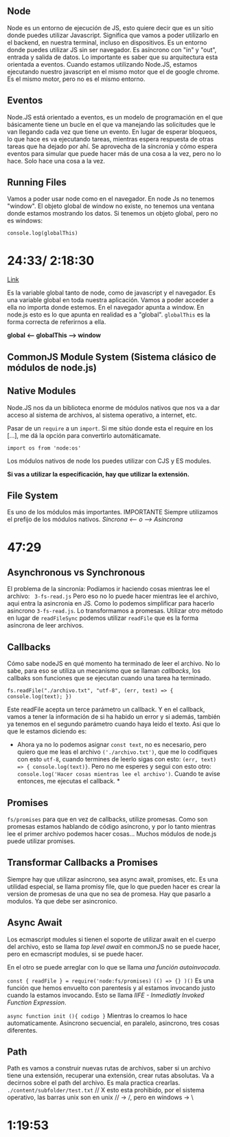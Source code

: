 ## Node

Node es un entorno de ejecución de JS, esto quiere decir que es un sitio donde puedes utilizar Javascript. Significa que vamos a poder utilizarlo en el backend, en nuestra terminal, incluso en dispositivos.
Es un entorno donde puedes utilizar JS sin ser navegador. Es asíncrono con "in" y "out", entrada y salida de datos. Lo importante es saber que su arquitectura esta orientada a eventos.
Cuando estamos utilizando Node.JS, estamos ejecutando nuestro javascript en el mismo motor que el de google chrome. Es el mismo motor, pero no es el mismo entorno.

## Eventos

Node.JS está orientado a eventos, es un modelo de programación en el que básicamente tiene un bucle en el que va manejando las solicitudes que le van llegando cada vez que tiene un evento. En lugar de esperar bloqueos, lo que hace es va ejecutando tareas, mientras espera respuesta de otras tareas que ha dejado por ahí.
Se aprovecha de la síncronia y cómo espera eventos para simular que puede hacer más de una cosa a la vez, pero no lo hace. Solo hace una cosa a la vez.

## Running Files

Vamos a poder usar node como en el navegador. En node Js no tenemos "window". El objeto global de window no existe, no tenemos una ventana donde estamos mostrando los datos. Si tenemos un objeto global, pero no es windows: 

`console.log(globalThis)`
# 24:33/ 2:18:30

[Link](https://www.youtube.com/watch?v=yB4n_K7dZV8&list=PLUofhDIg_38qm2oPOV-IRTTEKyrVBBaU7&index=1)

Es la variable global tanto de node, como de javascript y el navegador. Es una variable global en toda nuestra aplicación. Vamos a poder acceder a ella no importa donde estemos.
En el navegador apunta a window. En node.js esto es lo que apunta en realidad es a "global". `globalThis` es la forma correcta de referirnos a ella.

**global <-- globalThis --> window**

## CommonJS Module System (Sistema clásico de módulos de node.js)
## Native Modules

Node.JS nos da un biblioteca enorme de módulos nativos que nos va a dar acceso al sistema de archivos, al sistema operativo, a internet, etc.

Pasar de un `require` a un `import`. Si me sitúo donde esta el require en los [...], me dá la opción para convertirlo automáticamate.

`import os from 'node:os'`

Los módulos nativos de node los puedes utilizar con CJS y ES modules.

**Si vas a utilizar la especificación, hay que utilizar la extensión.**

## File System

Es uno de los módulos más importantes. IMPORTANTE Siempre utilizamos el prefijo de los módulos nativos.
*Sincrona <-- o --> Asincrona*

# 47:29


## Asynchronous vs Synchronous

El problema de la sincronía: Podíamos ir haciendo cosas mientras lee el archivo: ` 3-fs-read.js`
Pero eso no lo puede hacer mientras lee el archivo, aqui entra la asincronia en JS. Como lo podemos simplificar para hacerlo asincrono `3-fs-read.js`. Lo transformamos a promesas.
Utilizar otro método en lugar de `readFileSync` podemos utilizar `readFile` que es la forma asíncrona de leer archivos.

## Callbacks

Cómo sabe nodeJS en qué momento ha terminado de leer el archivo. No lo sabe, para eso se utiliza un mecanismo que se llaman *callbacks*, los callbaks son funciones que se ejecutan cuando una tarea ha terminado.

`fs.readFile("./archivo.txt", "utf-8", (err, text) => {
  console.log(text);
})`

Este readFile acepta un terce parámetro un callback. Y en el callback, vamos a tener la información de si ha habido un error y si además, también ya tenemos en el segundo parámetro cuando haya leido el texto. Asi que lo que le estamos diciendo es:

* Ahora ya no lo podemos asignar `const text`, no es necesario, pero quiero que me leas el archivo `('./archivo.txt')`, que me lo codifiques con esto `utf-8`, cuando termines de leerlo sigas con esto: `(err, text) => { console.log(text)}`. Pero no me esperes y segui con esto otro: `console.log('Hacer cosas mientras lee el archivo')`. Cuando te avise entonces, me ejecutas el callback. *

## Promises

`fs/promises` para que en vez de callbacks, utilize promesas. Como son promesas estamos hablando de código asíncrono, y por lo tanto mientras lee el primer archivo podemos hacer cosas...
Muchos módulos de node.js puede utilizar promises. 

## Transformar Callbacks a Promises

Siempre hay que utilizar asíncrono, sea async await, promises, etc.
Es una utilidad especial, se llama promisy file, que lo que pueden hacer es crear la version de promesas de una que no sea de promesa.
Hay que pasarlo a modulos. Ya que debe ser asincronico.

## Async Await

Los ecmascript modules si tienen el soporte de utilizar await en el cuerpo del archivo, esto se llama *top level await* en commonJS no se puede hacer, pero en ecmascript modules, si se puede hacer.

En el otro se puede arreglar con lo que se llama *una función autoinvocada*.

`const { readFile } = require('node:fs/promises)`
`(() => {} )()` Es una función que hemos envuelto con parentesis y al estamos invocando justo cuando la estamos invocando.
Esto se llama *IIFE - Inmediatly Invoked Function Expression*.

`async function init (){ codigo }` Mientras lo creamos lo hace automaticamente.
Asincrono secuencial, en paralelo, asincrono, tres cosas diferentes.

## Path

Path es vamos a construir nuevas rutas de archivos, saber si un archivo tiene una extensión, recuperar una extensión, crear rutas absolutas. Va a decirnos sobre el path del archivo.
Es mala practica crearlas.
`./content/subfolder/test.txt` // X esto esta prohibido, por el sistema operativo, las barras unix son en unix // -> /, pero en windows -> \

# 1:19:53